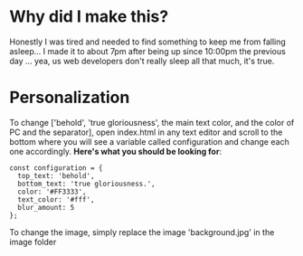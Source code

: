 # Why did I make this?

Honestly I was tired and needed to find something to keep me from falling asleep... I made it to about 7pm after being up since 10:00pm the previous day ... yea, us web developers don't really sleep all that much, it's true.

# Personalization

To change ['behold', 'true gloriousness', the main text color, and the color of PC and the separator], open index.html in any text editor and scroll to the bottom where you will see a variable called configuration and change each one accordingly.
**Here's what you should be looking for**:

```
const configuration = {
  top_text: 'behold',
  bottom_text: 'true gloriousness.',
  color: '#FF3333',
  text_color: '#fff',
  blur_amount: 5
};
```

To change the image, simply replace the image 'background.jpg' in the image folder
